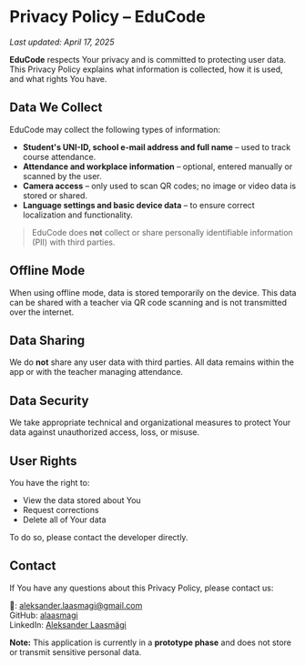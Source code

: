 # Privacy Policy – EduCode

_Last updated: April 17, 2025_

**EduCode** respects Your privacy and is committed to protecting user data. This Privacy Policy explains what information is collected, how it is used, and what rights You have.


## Data We Collect

EduCode may collect the following types of information:

- **Student's UNI-ID, school e-mail address and full name** – used to track course attendance.
- **Attendance and workplace information** – optional, entered manually or scanned by the user.
- **Camera access** – only used to scan QR codes; no image or video data is stored or shared.
- **Language settings and basic device data** – to ensure correct localization and functionality.

> EduCode does **not** collect or share personally identifiable information (PII) with third parties.


## Offline Mode

When using offline mode, data is stored temporarily on the device. This data can be shared with a teacher via QR code scanning and is not transmitted over the internet.


## Data Sharing

We do **not** share any user data with third parties. All data remains within the app or with the teacher managing attendance.


## Data Security

We take appropriate technical and organizational measures to protect Your data against unauthorized access, loss, or misuse.


## User Rights

You have the right to:

- View the data stored about You
- Request corrections
- Delete all of Your data

To do so, please contact the developer directly.


## Contact

If You have any questions about this Privacy Policy, please contact us:

📧: [aleksander.laasmagi@gmail.com](aleksander.laasmagi@gmail.com)  
GitHub: [alaasmagi](https://github.com/alaasmagi)  
LinkedIn: [Aleksander Laasmägi](https://www.linkedin.com/in/alaasmagi/)  


**Note:** This application is currently in a **prototype phase** and does not store or transmit sensitive personal data.
